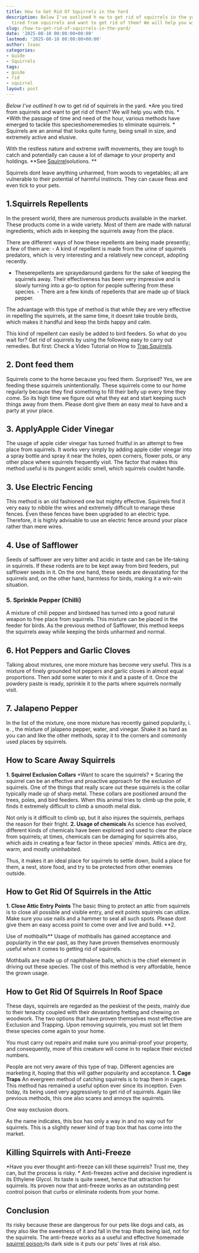 ```yaml
---
title: How to Get Rid Of Squirrels in the Yard
description: Below I've outlined h ow to get rid of squirrels in the yard. Are you
  tired from squirrels and want to get rid of them? We will help you with this.
slug: /how-to-get-rid-of-squirrels-in-the-yard/
date: '2025-08-10 00:00:00+00:00'
lastmod: '2025-08-10 00:00:00+00:00'
author: Isaac
categories:
- Guide
- Squirrels
tags:
- guide
- rid
- squirrel
layout: post
---
```

*Below I've outlined h* ow to get rid of squirrels in the yard. *Are you tired from squirrels and want to get rid of them? We will help you with this. * *With the passage of time and need of the hour, various methods have emerged to tackle this specieshomeremedies to eliminate squirrels. * Squirrels are an animal that looks quite funny, being small in size, and extremely active and elusive.

With the restless nature and extreme swift movements, they are tough to catch and potentially can cause a lot of damage to your property and holdings. **See [Squirrel](https://pestpolicy.com/do-squirrels-attack-humans/)solutions. **

Squirrels dont leave anything unharmed, from woods to vegetables; all are vulnerable to their potential of harmful instincts. They can cause fleas and even tick to your pets.

##  1.Squirrels Repellents

In the present world, there are numerous products available in the market. These products come in a wide variety. Most of them are made with natural ingredients, which aids in keeping the squirrels away from the place.

There are different ways of how these repellents are being made presently; a few of them are: - A kind of repellent is made from the urine of squirrels predators, which is very interesting and a relatively new concept, adopting recently.

- Theserepellents are sprayedaround gardens for the sake of keeping the squirrels away. Their effectiveness has been very impressive and is slowly turning into a go-to option for people suffering from these species. - There are a few kinds of repellents that are made up of black pepper.

The advantage with this type of method is that while they are very effective in repelling the squirrels, at the same time, it doesnt take trouble birds, which makes it handful and keep the birds happy and calm.

This kind of repellent can easily be added to bird feeders. So what do you wait for? Get rid of squirrels by using the following easy to carry out remedies. But first: Check a Video Tutorial on How to [Trap Squirrels](http://ipm.ucanr.edu/PMG/PESTNOTES/pn7438.html).

##  2. Dont feed them

Squirrels come to the home because you feed them. Surprised? Yes, we are feeding these squirrels unintentionally. These squirrels come to our home regularly because they find something to fill their belly up every time they come. So its high time we figure out what they eat and start keeping such things away from them. Please dont give them an easy meal to have and a party at your place.

##  3. ApplyApple Cider Vinegar

The usage of apple cider vinegar has turned fruitful in an attempt to free place from squirrels. It works very simply by adding apple cider vinegar into a spray bottle and spray it near the holes, open corners, flower pots, or any other place where squirrels frequently visit. The factor that makes this method useful is its pungent acidic smell, which squirrels couldnt handle.

##  3. Use Electric Fencing

This method is an old fashioned one but mighty effective. Squirrels find it very easy to nibble the wires and extremely difficult to manage these fences. Even these fences have been upgraded to an electric type. Therefore, it is highly advisable to use an electric fence around your place rather than mere wires.

##  4. Use of Safflower

Seeds of safflower are very bitter and acidic in taste and can be life-taking in squirrels. If these rodents are to be kept away from bird feeders, put safflower seeds in it. On the one hand, these seeds are devastating for the squirrels and, on the other hand, harmless for birds, making it a win-win situation.

###  5. Sprinkle Pepper (Chilli)

A mixture of chili pepper and birdseed has turned into a good natural weapon to free place from squirrels. This mixture can be placed in the feeder for birds. As the previous method of Safflower, this method keeps the squirrels away while keeping the birds unharmed and normal.

##  6. Hot Peppers and Garlic Cloves

Talking about mixtures, one more mixture has become very useful. This is a mixture of finely grounded hot peppers and garlic cloves in almost equal proportions. Then add some water to mix it and a paste of it. Once the powdery paste is ready, sprinkle it to the parts where squirrels normally visit.

##  7. Jalapeno Pepper

In the list of the mixture, one more mixture has recently gained popularity, i. e. , the mixture of jalapeno pepper, water, and vinegar. Shake it as hard as you can and like the other methods, spray it to the corners and commonly used places by squirrels.

##  How to Scare Away Squirrels

**1. Squirrel Exclusion Collars** *Want to scare the squirrels? * Scaring the squirrel can be an effective and proactive approach for the exclusion of squirrels. One of the things that really scare out these squirrels is the collar typically made up of sharp metal. These collars are positioned around the trees, poles, and bird feeders. When this animal tries to climb up the pole, it finds it extremely difficult to climb a smooth metal disk.

Not only is it difficult to climb up, but it also injures the squirrels, perhaps the reason for their fright. **2. Usage of chemicals** As science has evolved, different kinds of chemicals have been explored and used to clear the place from squirrels; at times, chemicals can be damaging for squirrels also, which aids in creating a fear factor in these species' minds. Attics are dry, warm, and mostly uninhabited.

Thus, it makes it an ideal place for squirrels to settle down, build a place for them, a nest, store food, and try to be protected from other enemies outside.

##  How to Get Rid Of Squirrels in the Attic

**1. Close Attic Entry Points** The basic thing to protect an attic from squirrels is to close all possible and visible entry, and exit points squirrels can utilize. Make sure you use nails and a hammer to seal all such spots. Please dont give them an easy access point to come over and live and build. **2.

Use of mothballs** Usage of mothballs has gained acceptance and popularity in the ear past, as they have proven themselves enormously useful when it comes to getting rid of squirrels.

Mothballs are made up of naphthalene balls, which is the chief element in driving out these species. The cost of this method is very affordable, hence the grown usage.

##  How to Get Rid Of Squirrels In Roof Space

These days, squirrels are regarded as the peskiest of the pests, mainly due to their tenacity coupled with their devastating fretting and chewing on woodwork. The two options that have proven themselves most effective are Exclusion and Trapping. Upon removing squirrels, you must sot let them these species come again to your home.

You must carry out repairs and make sure you animal-proof your property, and consequently, more of this creature will come in to replace their evicted numbers.

People are not very aware of this type of trap. Different agencies are marketing it, hoping that this will gather popularity and acceptance. **1. Cage Traps** An evergreen method of catching squirrels is to trap them in cages. This method has remained a useful option ever since its inception. Even today, its being used very aggressively to get rid of squirrels. Again like previous methods, this one also scares and annoys the squirrels.

One way exclusion doors.

As the name indicates, this box has only a way in and no way out for squirrels. This is a slightly newer kind of trap box that has come into the market.

##  Killing Squirrels with Anti-Freeze

*Have you ever thought anti-freeze can kill these squirrels? Trust me, they can, but the process is risky. * Anti-freezes active and decisive ingredient is its Ethylene Glycol. Its taste is quite sweet, hence that attraction for squirrels. Its proven now that anti-freeze works as an outstanding pest control poison that curbs or eliminate rodents from your home.

##  Conclusion

Its risky because these are dangerous for our pets like dogs and cats, as they also like the sweetness of it and fall in the trap thats being laid, not for the squirrels. The anti-freeze works as a useful and effective homemade [squirrel poison](https://pestpolicy.com/best-poison-for-squirrels/);its dark side is it puts our pets' lives at risk also.